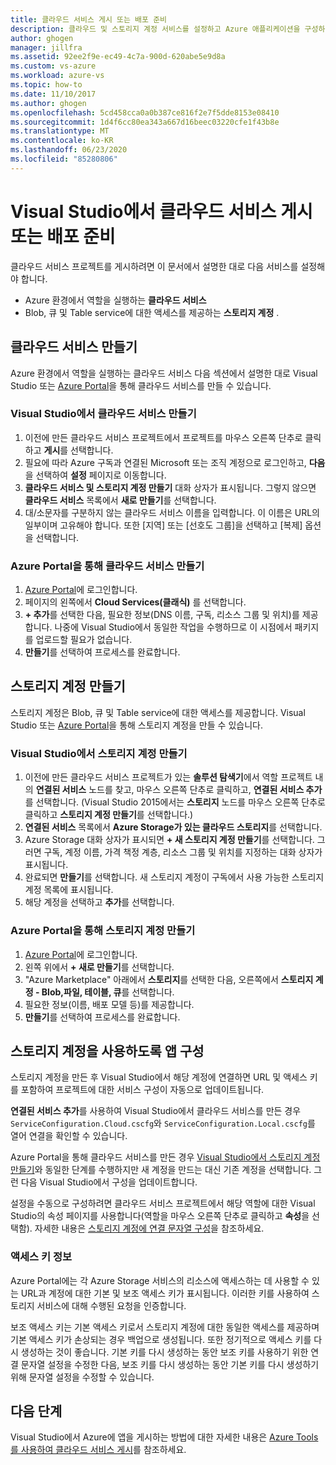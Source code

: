 ```yaml
---
title: 클라우드 서비스 게시 또는 배포 준비
description: 클라우드 및 스토리지 계정 서비스를 설정하고 Azure 애플리케이션을 구성하는 절차에 대해 알아봅니다.
author: ghogen
manager: jillfra
ms.assetid: 92ee2f9e-ec49-4c7a-900d-620abe5e9d8a
ms.custom: vs-azure
ms.workload: azure-vs
ms.topic: how-to
ms.date: 11/10/2017
ms.author: ghogen
ms.openlocfilehash: 5cd458cca0a0b387ce816f2e7f5dde8153e08410
ms.sourcegitcommit: 1d4f6cc80ea343a667d16beec03220cfe1f43b8e
ms.translationtype: MT
ms.contentlocale: ko-KR
ms.lasthandoff: 06/23/2020
ms.locfileid: "85280806"
---
```

# <a name="prepare-to-publish-or-deploy-a-cloud-service-from-visual-studio"></a>Visual Studio에서 클라우드 서비스 게시 또는 배포 준비

클라우드 서비스 프로젝트를 게시하려면 이 문서에서 설명한 대로 다음 서비스를 설정해야 합니다.

* Azure 환경에서 역할을 실행하는 **클라우드 서비스**
* Blob, 큐 및 Table service에 대한 액세스를 제공하는 **스토리지 계정** .

## <a name="create-a-cloud-service"></a>클라우드 서비스 만들기

Azure 환경에서 역할을 실행하는 클라우드 서비스 다음 섹션에서 설명한 대로 Visual Studio 또는 [Azure Portal](https://portal.azure.com/)을 통해 클라우드 서비스를 만들 수 있습니다.

### <a name="create-a-cloud-service-from-visual-studio"></a>Visual Studio에서 클라우드 서비스 만들기

1. 이전에 만든 클라우드 서비스 프로젝트에서 프로젝트를 마우스 오른쪽 단추로 클릭하고 **게시**를 선택합니다.
1. 필요에 따라 Azure 구독과 연결된 Microsoft 또는 조직 계정으로 로그인하고, **다음**을 선택하여 **설정** 페이지로 이동합니다.
1. **클라우드 서비스 및 스토리지 계정 만들기** 대화 상자가 표시됩니다. 그렇지 않으면 **클라우드 서비스** 목록에서 **새로 만들기**를 선택합니다.
1. 대/소문자를 구분하지 않는 클라우드 서비스 이름을 입력합니다. 이 이름은 URL의 일부이며 고유해야 합니다. 또한 [지역] 또는 [선호도 그룹]을 선택하고 [복제] 옵션을 선택합니다.

### <a name="create-a-cloud-service-through-the-azure-portal"></a>Azure Portal을 통해 클라우드 서비스 만들기

1. [Azure Portal](https://portal.azure.com/)에 로그인합니다.
1. 페이지의 왼쪽에서 **Cloud Services(클래식)** 를 선택합니다.
1. **+ 추가**를 선택한 다음, 필요한 정보(DNS 이름, 구독, 리소스 그룹 및 위치)를 제공합니다. 나중에 Visual Studio에서 동일한 작업을 수행하므로 이 시점에서 패키지를 업로드할 필요가 없습니다.
1. **만들기**를 선택하여 프로세스를 완료합니다.

## <a name="create-a-storage-account"></a>스토리지 계정 만들기

스토리지 계정은 Blob, 큐 및 Table service에 대한 액세스를 제공합니다. Visual Studio 또는 [Azure Portal](https://portal.azure.com/)을 통해 스토리지 계정을 만들 수 있습니다.

### <a name="create-a-storage-account-from-visual-studio"></a>Visual Studio에서 스토리지 계정 만들기

1. 이전에 만든 클라우드 서비스 프로젝트가 있는 **솔루션 탐색기**에서 역할 프로젝트 내의 **연결된 서비스** 노드를 찾고, 마우스 오른쪽 단추로 클릭하고, **연결된 서비스 추가**를 선택합니다. (Visual Studio 2015에서는 **스토리지** 노드를 마우스 오른쪽 단추로 클릭하고 **스토리지 계정 만들기**를 선택합니다.)
1. **연결된 서비스** 목록에서 **Azure Storage가 있는 클라우드 스토리지**를 선택합니다.
1. Azure Storage 대화 상자가 표시되면 **+ 새 스토리지 계정 만들기**를 선택합니다. 그러면 구독, 계정 이름, 가격 책정 계층, 리소스 그룹 및 위치를 지정하는 대화 상자가 표시됩니다.
1. 완료되면 **만들기**를 선택합니다. 새 스토리지 계정이 구독에서 사용 가능한 스토리지 계정 목록에 표시됩니다.
1. 해당 계정을 선택하고 **추가**를 선택합니다.

### <a name="create-a-storage-account-through-the-azure-portal"></a>Azure Portal을 통해 스토리지 계정 만들기

1. [Azure Portal](https://portal.azure.com/)에 로그인합니다.
1. 왼쪽 위에서 **+ 새로 만들기**를 선택합니다.
1. &quot;Azure Marketplace&quot; 아래에서 **스토리지**를 선택한 다음, 오른쪽에서 **스토리지 계정 - Blob,파일, 테이블, 큐**를 선택합니다.
1. 필요한 정보(이름, 배포 모델 등)를 제공합니다.
1. **만들기**를 선택하여 프로세스를 완료합니다.

## <a name="configure-your-app-to-use-the-storage-account"></a>스토리지 계정을 사용하도록 앱 구성

스토리지 계정을 만든 후 Visual Studio에서 해당 계정에 연결하면 URL 및 액세스 키를 포함하여 프로젝트에 대한 서비스 구성이 자동으로 업데이트됩니다.

**연결된 서비스 추가**를 사용하여 Visual Studio에서 클라우드 서비스를 만든 경우 `ServiceConfiguration.Cloud.cscfg`와 `ServiceConfiguration.Local.cscfg`를 열어 연결을 확인할 수 있습니다.

Azure Portal을 통해 클라우드 서비스를 만든 경우 [Visual Studio에서 스토리지 계정 만들기](#create-a-storage-account-from-visual-studio)와 동일한 단계를 수행하지만 새 계정을 만드는 대신 기존 계정을 선택합니다. 그런 다음 Visual Studio에서 구성을 업데이트합니다.

설정을 수동으로 구성하려면 클라우드 서비스 프로젝트에서 해당 역할에 대한 Visual Studio의 속성 페이지를 사용합니다(역할을 마우스 오른쪽 단추로 클릭하고 **속성**을 선택함). 자세한 내용은 [스토리지 계정에 연결 문자열 구성](vs-azure-tools-multiple-services-project-configurations.md#configuring-a-connection-string-for-a-storage-account)을 참조하세요.

### <a name="about-access-keys"></a>액세스 키 정보

Azure Portal에는 각 Azure Storage 서비스의 리소스에 액세스하는 데 사용할 수 있는 URL과 계정에 대한 기본 및 보조 액세스 키가 표시됩니다. 이러한 키를 사용하여 스토리지 서비스에 대해 수행된 요청을 인증합니다.

보조 액세스 키는 기본 액세스 키로서 스토리지 계정에 대한 동일한 액세스를 제공하며 기본 액세스 키가 손상되는 경우 백업으로 생성됩니다. 또한 정기적으로 액세스 키를 다시 생성하는 것이 좋습니다. 기본 키를 다시 생성하는 동안 보조 키를 사용하기 위한 연결 문자열 설정을 수정한 다음, 보조 키를 다시 생성하는 동안 기본 키를 다시 생성하기 위해 문자열 설정을 수정할 수 있습니다.

## <a name="next-steps"></a>다음 단계

Visual Studio에서 Azure에 앱을 게시하는 방법에 대한 자세한 내용은 [Azure Tools를 사용하여 클라우드 서비스 게시](vs-azure-tools-publishing-a-cloud-service.md)를 참조하세요.
